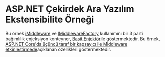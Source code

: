 # <a name="aspnet-core-middleware-extensibility-sample"></a>ASP.NET Çekirdek Ara Yazılım Ekstensibilite Örneği

Bu örnek [iMiddleware](https://docs.microsoft.com/dotnet/api/microsoft.aspnetcore.http.imiddleware) ve [IMiddlewareFactory](https://docs.microsoft.com/dotnet/api/microsoft.aspnetcore.http.imiddlewarefactory) kullanımını bir 3 parti bağımlılık enjeksiyon konteyner, [Basit Enjektör](https://simpleinjector.org)ile göstermektedir. Bu örnek, [ASP.NET Core'da üçüncü taraf bir kapsayıcı ile Middleware etkinleştirmede](https://docs.microsoft.com/aspnet/core/fundamentals/middleware/extensibility-third-party-container)açıklanan özellikleri göstermektedir.
